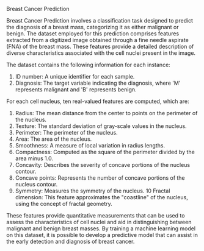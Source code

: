 
Breast Cancer Prediction

Breast Cancer Prediction involves a classification task designed to predict the diagnosis of a breast mass, categorizing it as either malignant or benign. The dataset employed for this prediction comprises features extracted from a digitized image obtained through a fine needle aspirate (FNA) of the breast mass. These features provide a detailed description of diverse characteristics associated with the cell nuclei present in the image.

The dataset contains the following information for each instance:

1. ID number: A unique identifier for each sample.
2. Diagnosis: The target variable indicating the diagnosis, where 'M' represents malignant and 'B' represents benign.


For each cell nucleus, ten real-valued features are computed, which are:

1. Radius: The mean distance from the center to points on the perimeter of the nucleus.
2. Texture: The standard deviation of gray-scale values in the nucleus.
3. Perimeter: The perimeter of the nucleus.
4. Area: The area of the nucleus.
5. Smoothness: A measure of local variation in radius lengths.
6. Compactness: Computed as the square of the perimeter divided by the area minus 1.0.
7. Concavity: Describes the severity of concave portions of the nucleus contour.
8. Concave points: Represents the number of concave portions of the nucleus contour.
9. Symmetry: Measures the symmetry of the nucleus.
10 Fractal dimension: This feature approximates the "coastline" of the nucleus, using the concept of fractal geometry.
   
These features provide quantitative measurements that can be used to assess the characteristics of cell nuclei and aid in distinguishing between malignant and benign breast masses. By training a machine learning model on this dataset, it is possible to develop a predictive model that can assist in the early detection and diagnosis of breast cancer.

